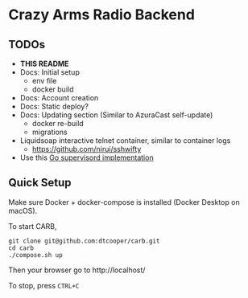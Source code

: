 # Crazy Arms Radio Backend

## TODOs

* **THIS README**
* Docs: Initial setup
    - env file
    - docker build
* Docs: Account creation
* Docs: Static deploy?
* Docs: Updating section (Similar to AzuraCast self-update)
    - docker re-build
    - migrations
* Liquidsoap interactive telnet container, similar to container logs
    - https://github.com/nirui/sshwifty
* Use this [Go supervisord implementation](https://github.com/ochinchina/supervisord)


## Quick Setup

Make sure Docker + docker-compose is installed (Docker Desktop on macOS).

To start CARB,

```
git clone git@github.com:dtcooper/carb.git
cd carb
./compose.sh up
```

Then your browser go to http://localhost/

To stop, press `CTRL+C`
